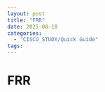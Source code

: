 ```yaml
---
layout: post
title: "FRR"
date: 2025-08-10
categories:
  - "CISCO_STUDY/Quick Guide"
tags:
---
```



# FRR
